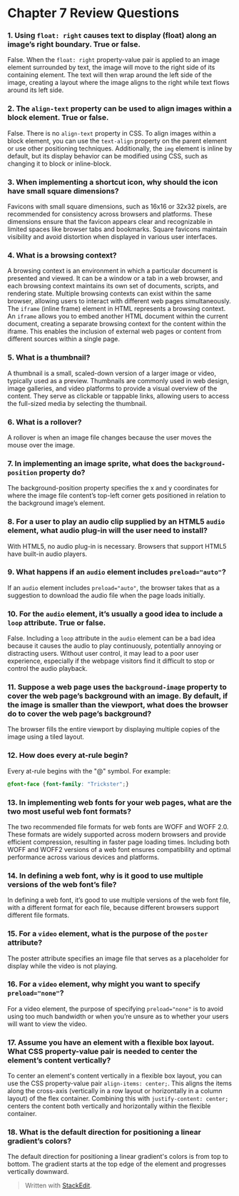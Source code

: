 ﻿# Chapter 7 Review Questions

### 1. Using `float: right` causes text to display (float) along an image’s right boundary. True or false.

False. When the `float: right` property-value pair is applied to an image element surrounded by text, the image will move to the right side of its containing element. The text will then wrap around the left side of the image, creating a layout where the image aligns to the right while text flows around its left side.

### 2. The `align-text` property can be used to align images within a block element. True or false.

False. There is no `align-text` property in CSS. To align images within a block element, you can use the `text-align` property on the parent element or use other positioning techniques. Additionally, the `img` element is inline by default, but its display behavior can be modified using CSS, such as changing it to block or inline-block.

### 3. When implementing a shortcut icon, why should the icon have small square dimensions?

Favicons with small square dimensions, such as 16x16 or 32x32 pixels, are recommended for consistency across browsers and platforms. These dimensions ensure that the favicon appears clear and recognizable in limited spaces like browser tabs and bookmarks. Square favicons maintain visibility and avoid distortion when displayed in various user interfaces.

### 4. What is a browsing context?

A browsing context is an environment in which a particular document is presented and viewed. It can be a window or a tab in a web browser, and each browsing context maintains its own set of documents, scripts, and rendering state. Multiple browsing contexts can exist within the same browser, allowing users to interact with different web pages simultaneously. The `iframe` (inline frame) element in HTML represents a browsing context. An `iframe` allows you to embed another HTML document within the current document, creating a separate browsing context for the content within the iframe. This enables the inclusion of external web pages or content from different sources within a single page.

### 5. What is a thumbnail?

A thumbnail is a small, scaled-down version of a larger image or video, typically used as a preview. Thumbnails are commonly used in web design, image galleries, and video platforms to provide a visual overview of the content. They serve as clickable or tappable links, allowing users to access the full-sized media by selecting the thumbnail.

### 6. What is a rollover?

A rollover is when an image file changes because the user moves the mouse over the image.

### 7. In implementing an image sprite, what does the `background-position` property do?

The background-position property specifies the x and y coordinates for where the image file content’s top-left corner gets positioned in relation to the background image’s element.

### 8. For a user to play an audio clip supplied by an HTML5 `audio` element, what audio plug-in will the user need to install?

With HTML5, no audio plug-in is necessary. Browsers that support HTML5 have built-in audio players.

### 9. What happens if an `audio` element includes `preload="auto"`?

If an `audio` element includes `preload="auto"`, the browser takes that as a suggestion to download the audio file when the page loads initially.

### 10. For the `audio` element, it’s usually a good idea to include a `loop` attribute. True or false.

False. Including a `loop` attribute in the `audio` element can be a bad idea because it causes the audio to play continuously, potentially annoying or distracting users. Without user control, it may lead to a poor user experience, especially if the webpage visitors find it difficult to stop or control the audio playback.

### 11. Suppose a web page uses the `background-image` property to cover the web page’s background with an image. By default, if the image is smaller than the viewport, what does the browser do to cover the web page’s background?

The browser fills the entire viewport by displaying multiple copies of the image using a tiled layout.

### 12. How does every at-rule begin?

Every at-rule begins with the "@" symbol. For example:

```css
@font-face {font-family: "Trickster";}
```

### 13. In implementing web fonts for your web pages, what are the two most useful web font formats?

The two recommended file formats for web fonts are WOFF and WOFF 2.0. These formats are widely supported across modern browsers and provide efficient compression, resulting in faster page loading times. Including both WOFF and WOFF2 versions of a web font ensures compatibility and optimal performance across various devices and platforms.

### 14. In defining a web font, why is it good to use multiple versions of the web font’s file?

In defining a web font, it’s good to use multiple versions of the web font file, with a different format for each file, because different browsers support different file formats.

### 15. For a `video` element, what is the purpose of the `poster` attribute?

The poster attribute specifies an image file that serves as a placeholder for display while the video is not playing.

### 16. For a `video` element, why might you want to specify `preload="none"`?

For a video element, the purpose of specifying `preload="none"` is to avoid using too much bandwidth or when you’re unsure as to whether your users will want to view the video.

### 17. Assume you have an element with a flexible box layout. What CSS property-value pair is needed to center the element’s content vertically?

To center an element's content vertically in a flexible box layout, you can use the CSS property-value pair `align-items: center;`. This aligns the items along the cross-axis (vertically in a row layout or horizontally in a column layout) of the flex container. Combining this with `justify-content: center;` centers the content both vertically and horizontally within the flexible container.

### 18. What is the default direction for positioning a linear gradient’s colors?

The default direction for positioning a linear gradient's colors is from top to bottom. The gradient starts at the top edge of the element and progresses vertically downward.

> Written with [StackEdit](https://stackedit.io/).
